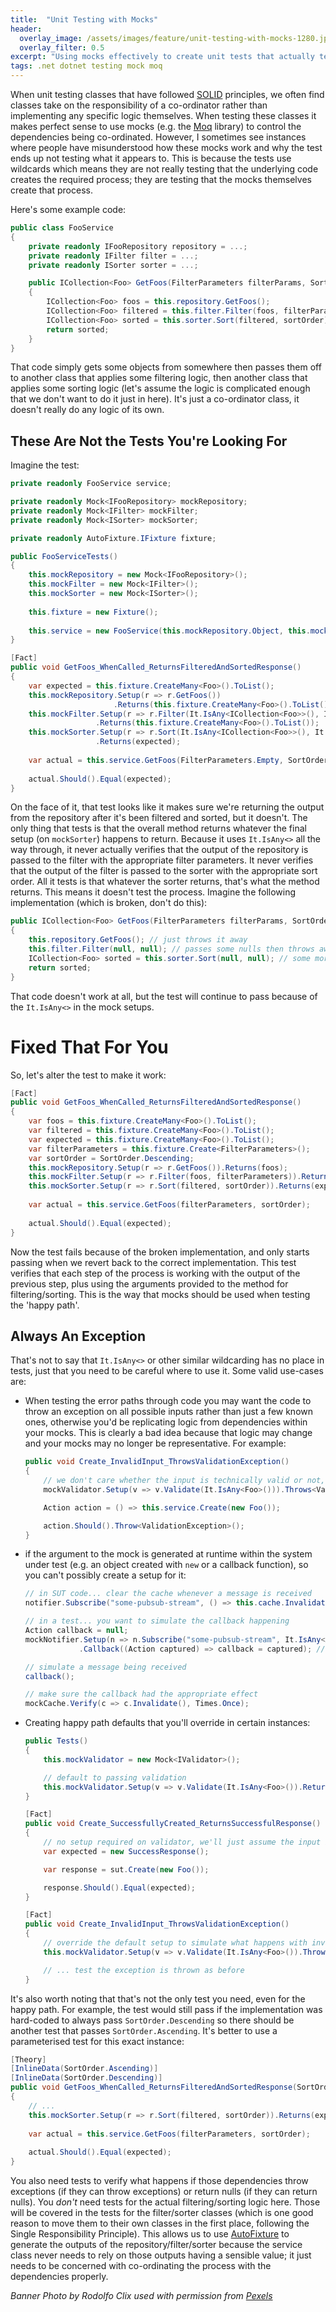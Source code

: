 ```yaml
---
title:  "Unit Testing with Mocks"
header:
  overlay_image: /assets/images/feature/unit-testing-with-mocks-1280.jpg
  overlay_filter: 0.5
excerpt: "Using mocks effectively to create unit tests that actually test something"
tags: .net dotnet testing mock moq
---
```

When unit testing classes that have followed [SOLID] principles, we often find classes take on the responsibility of a
co-ordinator rather than implementing any specific logic themselves. When testing these classes it makes perfect sense
to use mocks (e.g. the [Moq] library) to control the dependencies being co-ordinated. However, I sometimes see
instances where people have misunderstood how these mocks work and why the test ends up not testing what it appears to.
This is because the tests use wildcards which means they are not really testing that the underlying code creates the
required process; they are testing that the mocks themselves create that process.

Here's some example code:

```cs
public class FooService
{
    private readonly IFooRepository repository = ...;
    private readonly IFilter filter = ...;
    private readonly ISorter sorter = ...;

    public ICollection<Foo> GetFoos(FilterParameters filterParams, SortOrder sortOrder)
    {
        ICollection<Foo> foos = this.repository.GetFoos();
        ICollection<Foo> filtered = this.filter.Filter(foos, filterParams);
        ICollection<Foo> sorted = this.sorter.Sort(filtered, sortOrder);
        return sorted;
    }
}
```

That code simply gets some objects from somewhere then passes them off to another class that applies some filtering
logic, then another class that applies some sorting logic (let's assume the logic is complicated enough that we don't
want to do it just in here). It's just a co-ordinator class, it doesn't really do any logic of its own.

## These Are Not the Tests You're Looking For

Imagine the test:

```cs
private readonly FooService service;

private readonly Mock<IFooRepository> mockRepository;
private readonly Mock<IFilter> mockFilter;
private readonly Mock<ISorter> mockSorter;

private readonly AutoFixture.IFixture fixture;

public FooServiceTests()
{
    this.mockRepository = new Mock<IFooRepository>();
    this.mockFilter = new Mock<IFilter>();
    this.mockSorter = new Mock<ISorter>();
    
    this.fixture = new Fixture();
    
    this.service = new FooService(this.mockRepository.Object, this.mockFilter.Object, this.mockSorter.Object);
}

[Fact]
public void GetFoos_WhenCalled_ReturnsFilteredAndSortedResponse()
{
    var expected = this.fixture.CreateMany<Foo>().ToList();
    this.mockRepository.Setup(r => r.GetFoos())
                       .Returns(this.fixture.CreateMany<Foo>().ToList());
    this.mockFilter.Setup(r => r.Filter(It.IsAny<ICollection<Foo>>(), It.IsAny<FilterParameters>()))
                   .Returns(this.fixture.CreateMany<Foo>().ToList());
    this.mockSorter.Setup(r => r.Sort(It.IsAny<ICollection<Foo>>(), It.IsAny<SortOrder>()))
                   .Returns(expected);
                   
    var actual = this.service.GetFoos(FilterParameters.Empty, SortOrder.Descending);
    
    actual.Should().Equal(expected);
}
```

On the face of it, that test looks like it makes sure we're returning the output from the repository after it's been
filtered and sorted, but it doesn't. The only thing that tests is that the overall method returns whatever the final
setup (on `mockSorter`) happens to return. Because it uses `It.IsAny<>` all the way through, it never actually verifies
that the output of the repository is passed to the filter with the appropriate filter parameters. It never verifies
that the output of the filter is passed to the sorter with the appropriate sort order. All it tests is that whatever
the sorter returns, that's what the method returns. This means it doesn't test the process. Imagine the following
implementation (which is broken, don't do this):

```cs
public ICollection<Foo> GetFoos(FilterParameters filterParams, SortOrder sortOrder)
{
    this.repository.GetFoos(); // just throws it away
    this.filter.Filter(null, null); // passes some nulls then throws away the result, because why not?
    ICollection<Foo> sorted = this.sorter.Sort(null, null); // some more nulls, but keep the result
    return sorted;
}
```

That code doesn't work at all, but the test will continue to pass because of the `It.IsAny<>` in the mock setups.

# Fixed That For You

So, let's alter the test to make it work:

```cs
[Fact]
public void GetFoos_WhenCalled_ReturnsFilteredAndSortedResponse()
{
    var foos = this.fixture.CreateMany<Foo>().ToList();
    var filtered = this.fixture.CreateMany<Foo>().ToList();
    var expected = this.fixture.CreateMany<Foo>().ToList();
    var filterParameters = this.fixture.Create<FilterParameters>();
    var sortOrder = SortOrder.Descending;
    this.mockRepository.Setup(r => r.GetFoos()).Returns(foos);
    this.mockFilter.Setup(r => r.Filter(foos, filterParameters)).Returns(filtered);
    this.mockSorter.Setup(r => r.Sort(filtered, sortOrder)).Returns(expected);
                   
    var actual = this.service.GetFoos(filterParameters, sortOrder);
    
    actual.Should().Equal(expected);
}
```

Now the test fails because of the broken implementation, and only starts passing when we revert back to the correct
implementation. This test verifies that each step of the process is working with the output of the previous step, plus
using the arguments provided to the method for filtering/sorting. This is the way that mocks should be used when
testing the 'happy path'.

## Always An Exception

That's not to say that `It.IsAny<>` or other similar wildcarding has no place in tests, just that you need to be careful
where to use it. Some valid use-cases are:

- When testing the error paths through code you may want the code to throw an exception on all possible inputs rather
  than just a few known ones, otherwise you'd be replicating logic from dependencies within your mocks. This is clearly
  a bad idea because that logic may change and your mocks may no longer be representative. For example:
  ```cs
  public void Create_InvalidInput_ThrowsValidationException()
  {
      // we don't care whether the input is technically valid or not, just simulate what happens if it isn't
      mockValidator.Setup(v => v.Validate(It.IsAny<Foo>())).Throws<ValidationException>();

      Action action = () => this.service.Create(new Foo());

      action.Should().Throw<ValidationException>();
  }
  ```
- if the argument to the mock is generated at runtime within the system under test (e.g. an object created with `new` or
  a callback function), so you can't possibly create a setup for it:
  ```cs
  // in SUT code... clear the cache whenever a message is received
  notifier.Subscribe("some-pubsub-stream", () => this.cache.Invalidate());

  // in a test... you want to simulate the callback happening
  Action callback = null;
  mockNotifier.Setup(n => n.Subscribe("some-pubsub-stream", It.IsAny<Action>()))
              .Callback((Action captured) => callback = captured); // capture the callback

  // simulate a message being received
  callback();
  
  // make sure the callback had the appropriate effect
  mockCache.Verify(c => c.Invalidate(), Times.Once);
  ```
- Creating happy path defaults that you'll override in certain instances:
  ```cs
  public Tests()
  {
      this.mockValidator = new Mock<IValidator>();

      // default to passing validation
      this.mockValidator.Setup(v => v.Validate(It.IsAny<Foo>()).Returns(true);
  }

  [Fact]
  public void Create_SuccessfullyCreated_ReturnsSuccessfulResponse()
  {
      // no setup required on validator, we'll just assume the input is valid
      var expected = new SuccessResponse();

      var response = sut.Create(new Foo());

      response.Should().Equal(expected);
  }

  [Fact]
  public void Create_InvalidInput_ThrowsValidationException()
  {
      // override the default setup to simulate what happens with invalid input
      this.mockValidator.Setup(v => v.Validate(It.IsAny<Foo>()).Throws<ValidationException>();

      // ... test the exception is thrown as before
  }
  ```

It's also worth noting that that's not the only test you need, even for the happy path. For example, the test would
still pass if the implementation was hard-coded to always pass `SortOrder.Descending` so there should be another test
that passes `SortOrder.Ascending`. It's better to use a parameterised test for this exact instance:

```cs
[Theory]
[InlineData(SortOrder.Ascending)]
[InlineData(SortOrder.Descending)]
public void GetFoos_WhenCalled_ReturnsFilteredAndSortedResponse(SortOrder sortOrder)
{
    // ... 
    this.mockSorter.Setup(r => r.Sort(filtered, sortOrder)).Returns(expected);
                   
    var actual = this.service.GetFoos(filterParameters, sortOrder);
    
    actual.Should().Equal(expected);
}
```

You also need tests to verify what happens if those dependencies throw exceptions (if they can throw exceptions) or
return nulls (if they can return nulls). You *don't* need tests for the actual filtering/sorting logic here. Those
will be covered in the tests for the filter/sorter classes (which is one good reason to move them to their own classes
in the first place, following the Single Responsibility Principle). This allows us to use [AutoFixture] to generate the
outputs of the repository/filter/sorter because the service class never needs to rely on those outputs having a
sensible value; it just needs to be concerned with co-ordinating the process with the dependencies properly.

*Banner Photo by Rodolfo Clix used with permission from [Pexels]*

[AutoFixture]: https://github.com/AutoFixture/AutoFixture
[Moq]: https://github.com/Moq/moq4
[Pexels]: https://www.pexels.com/photo/photo-of-clear-glass-measuring-cup-lot-1366942/
[SOLID]: https://en.wikipedia.org/wiki/SOLID
